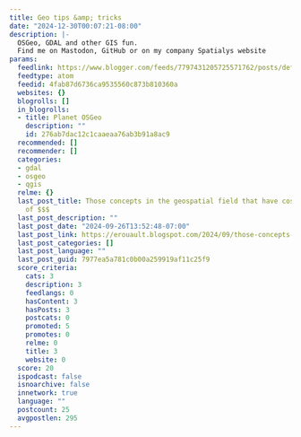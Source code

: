 ```yaml
---
title: Geo tips &amp; tricks
date: "2024-12-30T00:07:21-08:00"
description: |-
  OSGeo, GDAL and other GIS fun.
  Find me on Mastodon, GitHub or on my company Spatialys website
params:
  feedlink: https://www.blogger.com/feeds/7797431205725571762/posts/default
  feedtype: atom
  feedid: 4fab87d6736ca9535560c873b810360a
  websites: {}
  blogrolls: []
  in_blogrolls:
  - title: Planet OSGeo
    description: ""
    id: 276ab7dac12c1caaeaa76ab3b91a8ac9
  recommended: []
  recommender: []
  categories:
  - gdal
  - osgeo
  - qgis
  relme: {}
  last_post_title: Those concepts in the geospatial field that have cost us millions
    of $$$
  last_post_description: ""
  last_post_date: "2024-09-26T13:52:48-07:00"
  last_post_link: https://erouault.blogspot.com/2024/09/those-concepts-in-geospatial-field-that.html
  last_post_categories: []
  last_post_language: ""
  last_post_guid: 7977ea5a781c0b00a259919af11c25f9
  score_criteria:
    cats: 3
    description: 3
    feedlangs: 0
    hasContent: 3
    hasPosts: 3
    postcats: 0
    promoted: 5
    promotes: 0
    relme: 0
    title: 3
    website: 0
  score: 20
  ispodcast: false
  isnoarchive: false
  innetwork: true
  language: ""
  postcount: 25
  avgpostlen: 295
---
```

